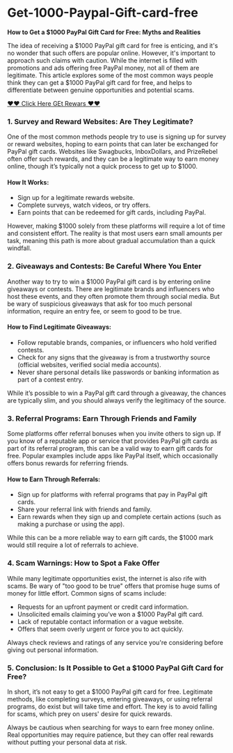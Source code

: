 # Get-1000-Paypal-Gift-card-free

**How to Get a $1000 PayPal Gift Card for Free: Myths and Realities**

The idea of receiving a $1000 PayPal gift card for free is enticing, and it's no wonder that such offers are popular online. However, it's important to approach such claims with caution. While the internet is filled with promotions and ads offering free PayPal money, not all of them are legitimate. This article explores some of the most common ways people think they can get a $1000 PayPal gift card for free, and helps to differentiate between genuine opportunities and potential scams.

[❤❤ Click Here GEt Rewars ❤❤](https://getwonmoney.com/new/)

### 1. **Survey and Reward Websites: Are They Legitimate?**

One of the most common methods people try to use is signing up for survey or reward websites, hoping to earn points that can later be exchanged for PayPal gift cards. Websites like Swagbucks, InboxDollars, and PrizeRebel often offer such rewards, and they can be a legitimate way to earn money online, though it’s typically not a quick process to get up to $1000.

#### How It Works:
- Sign up for a legitimate rewards website.
- Complete surveys, watch videos, or try offers.
- Earn points that can be redeemed for gift cards, including PayPal.

However, making $1000 solely from these platforms will require a lot of time and consistent effort. The reality is that most users earn small amounts per task, meaning this path is more about gradual accumulation than a quick windfall.

### 2. **Giveaways and Contests: Be Careful Where You Enter**

Another way to try to win a $1000 PayPal gift card is by entering online giveaways or contests. There are legitimate brands and influencers who host these events, and they often promote them through social media. But be wary of suspicious giveaways that ask for too much personal information, require an entry fee, or seem to good to be true.

#### How to Find Legitimate Giveaways:
- Follow reputable brands, companies, or influencers who hold verified contests.
- Check for any signs that the giveaway is from a trustworthy source (official websites, verified social media accounts).
- Never share personal details like passwords or banking information as part of a contest entry.

While it’s possible to win a PayPal gift card through a giveaway, the chances are typically slim, and you should always verify the legitimacy of the source.

### 3. **Referral Programs: Earn Through Friends and Family**

Some platforms offer referral bonuses when you invite others to sign up. If you know of a reputable app or service that provides PayPal gift cards as part of its referral program, this can be a valid way to earn gift cards for free. Popular examples include apps like PayPal itself, which occasionally offers bonus rewards for referring friends.

#### How to Earn Through Referrals:
- Sign up for platforms with referral programs that pay in PayPal gift cards.
- Share your referral link with friends and family.
- Earn rewards when they sign up and complete certain actions (such as making a purchase or using the app).

While this can be a more reliable way to earn gift cards, the $1000 mark would still require a lot of referrals to achieve.

### 4. **Scam Warnings: How to Spot a Fake Offer**

While many legitimate opportunities exist, the internet is also rife with scams. Be wary of "too good to be true" offers that promise huge sums of money for little effort. Common signs of scams include:

- Requests for an upfront payment or credit card information.
- Unsolicited emails claiming you’ve won a $1000 PayPal gift card.
- Lack of reputable contact information or a vague website.
- Offers that seem overly urgent or force you to act quickly.

Always check reviews and ratings of any service you're considering before giving out personal information.

### 5. **Conclusion: Is It Possible to Get a $1000 PayPal Gift Card for Free?**

In short, it’s not easy to get a $1000 PayPal gift card for free. Legitimate methods, like completing surveys, entering giveaways, or using referral programs, do exist but will take time and effort. The key is to avoid falling for scams, which prey on users' desire for quick rewards.

Always be cautious when searching for ways to earn free money online. Real opportunities may require patience, but they can offer real rewards without putting your personal data at risk.
